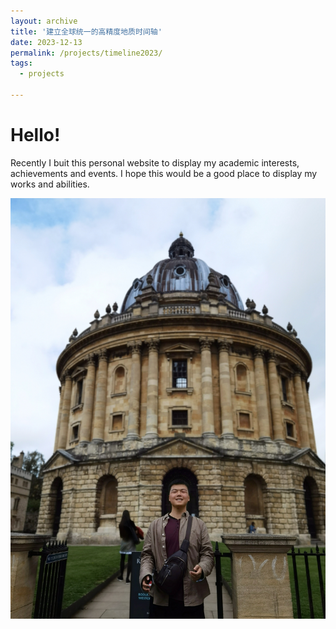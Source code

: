```yaml
---
layout: archive
title: '建立全球统一的高精度地质时间轴'
date: 2023-12-13
permalink: /projects/timeline2023/
tags:
  - projects
 
---
```


Hello!
======
Recently I buit this personal website to display my academic interests, achievements and events. I hope this would be a good place to display my works and abilities.

![photo1](/images/BLOG_image/IMG_20230908_195501-01.jpeg)
